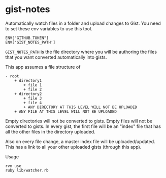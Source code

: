 # gist-notes

Automatically watch files in a folder and upload changes to Gist. You need to set these env variables to use this tool.

```
ENV["GITHUB_TOKEN"]
ENV['GIST_NOTES_PATH']
```

`GIST_NOTES_PATH` is the file directory where you will be authoring the files that you want converted automatically into gists.

This app assumes a file structure of

```
- root
    + directory1
        + file 1
        + file 2
    + directory2
        + file 3
        + file 4
        + ANY DIRECTORY AT THIS LEVEL WILL NOT BE UPLOADED
    + ANY FILE AT THIS LEVEL WILL NOT BE UPLOADED 
```

Empty directories will not be converted to gists. Empty files will not be converted to gists. In every gist, the first file will be an "index" file that has all the other files in the directory uploaded.

Also on every file change, a master index file will be uploaded/updated. This has a link to all your other uploaded gists (through this app).

Usage

```
rvm use
ruby lib/watcher.rb
```